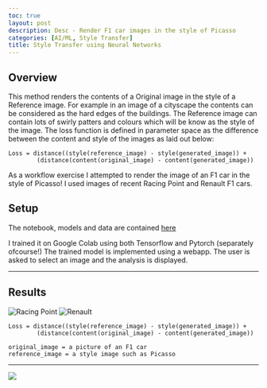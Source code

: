 ```yaml
---
toc: true
layout: post
description: Desc - Render F1 car images in the style of Picasso
categories: [AI/ML, Style Transfer]
title: Style Transfer using Neural Networks
---
```


## Overview  

This method renders the contents of a Original image in the style of a Reference image. For example in an image of a cityscape the contents can be considered as the hard edges of the buildings. The Reference image can contain lots of swirly patters and colours which will be know as the style of the image. 
The loss function is defined in parameter space as the difference between the content and style of the images as laid out below:    
```
Loss = distance((style(reference_image) - style(generated_image)) +  
        (distance(content(original_image) - content(generated_image))

```

As a workflow exercise I attempted to render the image of an F1 car in the style of Picasso!
I used images of recent Racing Point and Renault F1 cars.

## Setup  
The notebook, models and data are contained [here](https://github.com/DexterDSilva/f1car-styletransfer)

I trained it on Google Colab using both Tensorflow and Pytorch (separately ofcourse!)
The trained model is implemented using a webapp. The user is asked to select an image and the analysis is displayed.

---

## Results    

![]({{site.baseurl}}/images/rp-style-transfer.png "Racing Point")
![]({{site.baseurl}}/images/renault-style-transfer.png "Renault")


```
Loss = distance((style(reference_image) - style(generated_image)) +  
        (distance(content(original_image) - content(generated_image))
        
original_image = a picture of an F1 car 
reference_image = a style image such as Picasso

```
---
![]({{"/"|relative_url}}/images/onpointai_logo.gif)
